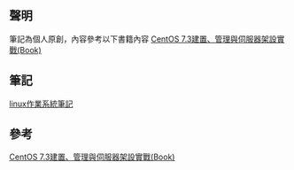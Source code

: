## 聲明
筆記為個人原創，內容參考以下書籍內容 [CentOS 7.3建置、管理與伺服器架設實戰(Book)](https://www.books.com.tw/products/0010755095)

## 筆記
[linux作業系統筆記](https://hackmd.io/@4da7-GY2Rsiln94pP3sx6g/H1JRc4qUn)

## 參考
[CentOS 7.3建置、管理與伺服器架設實戰(Book)](https://www.books.com.tw/products/0010755095)
